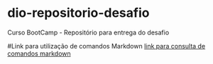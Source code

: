 # dio-repositorio-desafio
Curso BootCamp - Repositório para entrega do desafio

#Link para utilização de comandos Markdown
[link para consulta de comandos markdown](https://www.markdownguide.org/)
